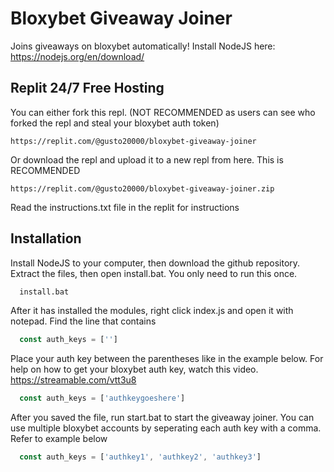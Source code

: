 
# Bloxybet Giveaway Joiner


Joins giveaways on bloxybet automatically! Install NodeJS here: https://nodejs.org/en/download/

## Replit 24/7 Free Hosting
You can either fork this repl. (NOT RECOMMENDED as users can see who forked the repl and steal your bloxybet auth token)
```
https://replit.com/@gusto20000/bloxybet-giveaway-joiner
```
Or download the repl and upload it to a new repl from here. This is RECOMMENDED
``` 
https://replit.com/@gusto20000/bloxybet-giveaway-joiner.zip 
```
Read the instructions.txt file in the replit for instructions 

## Installation

Install NodeJS to your computer, then download the github repository. Extract the files, then open install.bat. You only need to run this once.
```bash
  install.bat
```
After it has installed the modules, right click index.js and open it with notepad. Find the line that contains
```js
  const auth_keys = ['']
```

Place your auth key between the parentheses like in the example below. For help on how to get your bloxybet auth key, watch this video. https://streamable.com/vtt3u8
```js
  const auth_keys = ['authkeygoeshere']
```
After you saved the file, run start.bat to start the giveaway joiner. You can use multiple bloxybet accounts by seperating each auth key with a comma. Refer to example below
```js
  const auth_keys = ['authkey1', 'authkey2', 'authkey3']
```
